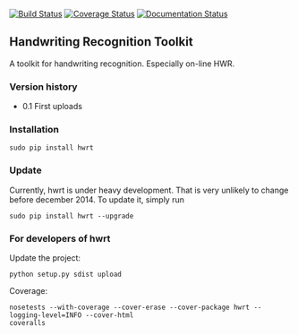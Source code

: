 [![Build Status](https://travis-ci.org/MartinThoma/hwrt.svg?branch=master)](https://travis-ci.org/MartinThoma/hwrt)
[![Coverage Status](https://img.shields.io/coveralls/MartinThoma/hwrt.svg)](https://coveralls.io/r/MartinThoma/hwrt?branch=master)
[![Documentation Status](https://readthedocs.org/projects/hwrt/badge/?version=latest)](https://readthedocs.org/projects/hwrt/?badge=latest)

## Handwriting Recognition Toolkit

A toolkit for handwriting recognition. Especially on-line HWR.

### Version history

* 0.1 First uploads

### Installation

    sudo pip install hwrt

### Update

Currently, hwrt is under heavy development. That is very unlikely to change
before december 2014. To update it, simply run

    sudo pip install hwrt --upgrade


### For developers of hwrt

Update the project:

    python setup.py sdist upload

Coverage:

    nosetests --with-coverage --cover-erase --cover-package hwrt --logging-level=INFO --cover-html
    coveralls